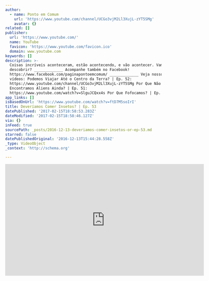 ```yaml
---
author:
  - name: Ponto em Comum
    url: 'https://www.youtube.com/channel/UCGo3vjM2Ll3XujL-zYT5SMg'
    avatar: {}
related: []
publisher:
  url: 'https://www.youtube.com/'
  name: YouTube
  favicon: 'https://www.youtube.com/favicon.ico'
  domain: www.youtube.com
keywords: []
description: >-
  Coisas incríveis aconteceram, estão acontecendo, e vão acontecer. Vamos
  descobrir? _____________ Acompanhe também no Facebook!
  https://www.facebook.com/paginapontoemcomum/ _____________ Veja nossos últimos
  vídeos: Podemos Viajar Até o Centro da Terra? | Ep. 52:
  https://www.youtube.com/channel/UCGo3vjM2Ll3XujL-zYT5SMg Por Que Não
  Encontramos Aliens Ainda? | Ep. 51:
  https://www.youtube.com/watch?v=SlguJCQxx4s Por Que Fofocamos? | Ep.
app_links: []
isBasedOnUrl: 'https://www.youtube.com/watch?v=ftD7M5soIrI'
title: Deveríamos Comer Insetos? | Ep. 53
datePublished: '2017-02-15T18:58:53.283Z'
dateModified: '2017-02-15T18:58:46.127Z'
via: {}
inFeed: true
sourcePath: _posts/2016-12-13-deveriamos-comer-insetos-or-ep-53.md
starred: false
datePublishedOriginal: '2016-12-13T15:44:28.558Z'
_type: VideoObject
_context: 'http://schema.org'

---
```

<iframe src="https://cdn.embedly.com/widgets/media.html?src=https%3A%2F%2Fwww.youtube.com%2Fembed%2FftD7M5soIrI%3Ffeature%3Doembed&amp;url=http%3A%2F%2Fwww.youtube.com%2Fwatch%3Fv%3DftD7M5soIrI&amp;image=https%3A%2F%2Fi.ytimg.com%2Fvi%2FftD7M5soIrI%2Fhqdefault.jpg&amp;key=b7d04c9b404c499eba89ee7072e1c4f7&amp;type=text%2Fhtml&amp;schema=youtube" width="640" height="360" scrolling="no" frameborder="0" allowfullscreen="" style=""></iframe>